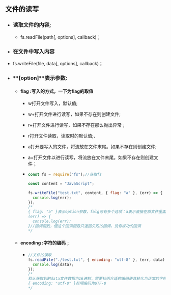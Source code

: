 ## 文件的读写

* ### **读取文件的内容;**
  
  * fs.readFile(path[, options], callback)；
* ### **在文件中写入内容**
  
* fs.writeFile(file, data[, options], callback)；                                                                   
  
* ### **[option]**表示参数:
  
  * #### **flag** :写入的方式，一下为flag的取值
  
    * w打开文件写入，默认值;
  
    * w+打开文件进行读写，如果不存在则创建文件;
  
    * r+打开文件进行读写，如果不存在那么抛出异常﹔
  
    * r打开文件读取，读取时的默认值;、
  
    * a打开要写入的文件，将流放在文件末尾。如果不存在则创建文件;
  
    * a+打开文件以进行读写，将流放在文件末尾。如果不存在则创建文件；
  
    * ```js
      const fs = require("fs");//获取fs
      
      const content = "JavaScript";
      
      fs.writeFile("test.txt", content, { flag: "a" }, (err) => {
        console.log(err);
      });
      /* 
      { flag: "a" }表示option参数，falg可有多个选项：a表示直接在原文件里面追加content的内容；
      (err) => {
        console.log(err);
      }//回调函数，但这个回调函数只返回失败的回调，没有成功的回调
      */
      ```
  
      
  
  * #### **encoding** :字符的编码﹔
  
    * ```js
      //文件的读取
      fs.readFile("./test.txt", { encoding: "utf-8" }, (err, data) => {
        console.log(data);
      });
      /* 
      默认获取到的data文件数据为16进制，需要标明合适的编码使其转化为正常的字符
      { encoding: "utf-8" }标明编码为UTF-8
      */
      ```
  
      